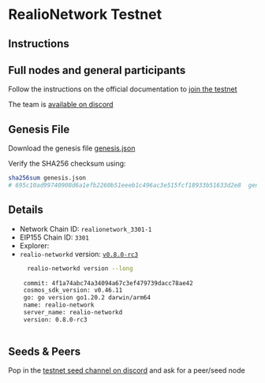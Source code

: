 # RealioNetwork Testnet

## Instructions

## Full nodes and general participants

Follow the instructions on the official documentation to [join the testnet](https://docs.realio.network/testnet/overview) 

The team is [available on discord](https://discord.gg/Nv9EUbRnKb)

## Genesis File

Download the genesis file [genesis.json](./genesis.json)

Verify the SHA256 checksum using:

```bash
sha256sum genesis.json
# 695c10ad99740908d6a1efb2260b51eeeb1c496ac3e515fcf18933b51633d2e8  genesis.json
```

## Details

- Network Chain ID: `realionetwork_3301-1`
- EIP155 Chain ID: `3301`
- Explorer: 
- `realio-networkd` version: [`v0.8.0-rc3`](https://github.com/realiotech/realio-network/releases/tag/v0.8.0-rc3)
   ```bash
     realio-networkd version --long
    
    commit: 4f1a74abc74a34094a67c3ef479739dacc78ae42
    cosmos_sdk_version: v0.46.11
    go: go version go1.20.2 darwin/arm64
    name: realio-network
    server_name: realio-networkd
    version: 0.8.0-rc3
    
    ```

## Seeds & Peers

Pop in the [ testnet seed channel on discord](https://discord.gg/Nv9EUbRnKb) and ask for a peer/seed node
